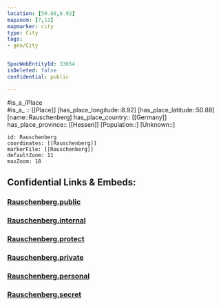 ```yaml
---
location: [50.88,8.92] 
mapzoom: [7,12] 
mapmarker: city 
type: City
tags:
- geo/City


SpocWebEntityId: 33654
isDeleted: false
confidential: public

---
```

#is_a_/Place  
#is_a_ :: [[Place]] 
[has_place_longitude::8.92] 
[has_place_latitude::50.88] 
[name::Rauschenberg] 
has_place_country:: [[Germany]]  
has_place_province:: [[Hessen]] 
[Population::] 
[Unknown::] 


```leaflet
id: Rauschenberg
coordinates: [[Rauschenberg]] 
markerFile: [[Rauschenberg]] 
defaultZoom: 11 
maxZoom: 18
```


## Confidential Links & Embeds: 

### [Rauschenberg.public](/_public/\Earth\Continent\Europe\Europe~Central\Germany\Germany~West\Hessen\counties~Hessen\Marburg-Biedenkopf\cities~Marburg-BiedenkopfRauschenberg.public.md) 

### [Rauschenberg.internal](/_internal/\Earth\Continent\Europe\Europe~Central\Germany\Germany~West\Hessen\counties~Hessen\Marburg-Biedenkopf\cities~Marburg-BiedenkopfRauschenberg.internal.md) 

### [Rauschenberg.protect](/_protect/\Earth\Continent\Europe\Europe~Central\Germany\Germany~West\Hessen\counties~Hessen\Marburg-Biedenkopf\cities~Marburg-BiedenkopfRauschenberg.protect.md) 

### [Rauschenberg.private](/_private/\Earth\Continent\Europe\Europe~Central\Germany\Germany~West\Hessen\counties~Hessen\Marburg-Biedenkopf\cities~Marburg-BiedenkopfRauschenberg.private.md) 

### [Rauschenberg.personal](/_personal/\Earth\Continent\Europe\Europe~Central\Germany\Germany~West\Hessen\counties~Hessen\Marburg-Biedenkopf\cities~Marburg-BiedenkopfRauschenberg.personal.md) 

### [Rauschenberg.secret](/_secret/\Earth\Continent\Europe\Europe~Central\Germany\Germany~West\Hessen\counties~Hessen\Marburg-Biedenkopf\cities~Marburg-BiedenkopfRauschenberg.secret.md)

